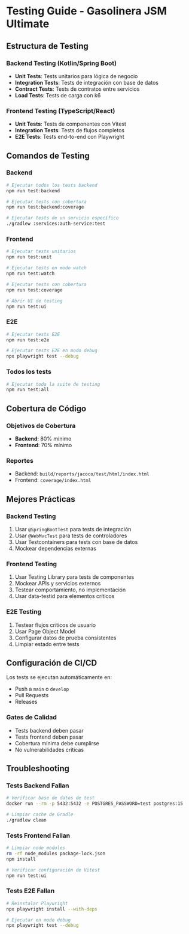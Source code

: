 # Testing Guide - Gasolinera JSM Ultimate

## Estructura de Testing

### Backend Testing (Kotlin/Spring Boot)
- **Unit Tests**: Tests unitarios para lógica de negocio
- **Integration Tests**: Tests de integración con base de datos
- **Contract Tests**: Tests de contratos entre servicios
- **Load Tests**: Tests de carga con k6

### Frontend Testing (TypeScript/React)
- **Unit Tests**: Tests de componentes con Vitest
- **Integration Tests**: Tests de flujos completos
- **E2E Tests**: Tests end-to-end con Playwright

## Comandos de Testing

### Backend
```bash
# Ejecutar todos los tests backend
npm run test:backend

# Ejecutar tests con cobertura
npm run test:backend:coverage

# Ejecutar tests de un servicio específico
./gradlew :services:auth-service:test
```

### Frontend
```bash
# Ejecutar tests unitarios
npm run test:unit

# Ejecutar tests en modo watch
npm run test:watch

# Ejecutar tests con cobertura
npm run test:coverage

# Abrir UI de testing
npm run test:ui
```

### E2E
```bash
# Ejecutar tests E2E
npm run test:e2e

# Ejecutar tests E2E en modo debug
npx playwright test --debug
```

### Todos los tests
```bash
# Ejecutar toda la suite de testing
npm run test:all
```

## Cobertura de Código

### Objetivos de Cobertura
- **Backend**: 80% mínimo
- **Frontend**: 70% mínimo

### Reportes
- Backend: `build/reports/jacoco/test/html/index.html`
- Frontend: `coverage/index.html`

## Mejores Prácticas

### Backend Testing
1. Usar `@SpringBootTest` para tests de integración
2. Usar `@WebMvcTest` para tests de controladores
3. Usar Testcontainers para tests con base de datos
4. Mockear dependencias externas

### Frontend Testing
1. Usar Testing Library para tests de componentes
2. Mockear APIs y servicios externos
3. Testear comportamiento, no implementación
4. Usar data-testid para elementos críticos

### E2E Testing
1. Testear flujos críticos de usuario
2. Usar Page Object Model
3. Configurar datos de prueba consistentes
4. Limpiar estado entre tests

## Configuración de CI/CD

Los tests se ejecutan automáticamente en:
- Push a `main` o `develop`
- Pull Requests
- Releases

### Gates de Calidad
- Tests backend deben pasar
- Tests frontend deben pasar
- Cobertura mínima debe cumplirse
- No vulnerabilidades críticas

## Troubleshooting

### Tests Backend Fallan
```bash
# Verificar base de datos de test
docker run --rm -p 5432:5432 -e POSTGRES_PASSWORD=test postgres:15

# Limpiar cache de Gradle
./gradlew clean
```

### Tests Frontend Fallan
```bash
# Limpiar node_modules
rm -rf node_modules package-lock.json
npm install

# Verificar configuración de Vitest
npm run test:ui
```

### Tests E2E Fallan
```bash
# Reinstalar Playwright
npx playwright install --with-deps

# Ejecutar en modo debug
npx playwright test --debug
```
